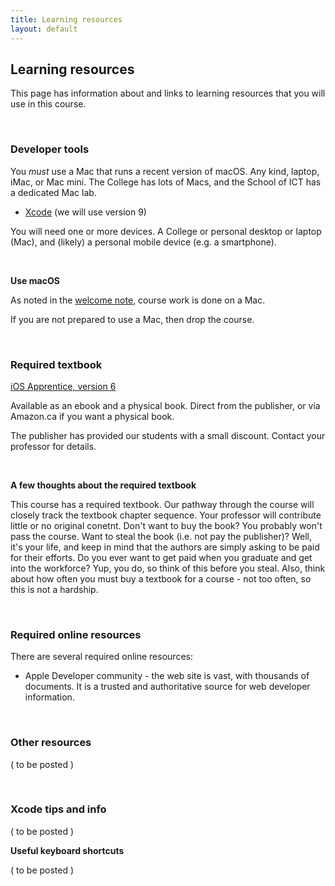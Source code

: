 ```yaml
---
title: Learning resources
layout: default
---
```


## Learning resources

This page has information about and links to learning resources that you will use in this course.

<br>

### Developer tools

You *must* use a Mac that runs a recent version of macOS. Any kind, laptop, iMac, or Mac mini. The College has lots of Macs, and the School of ICT has a dedicated Mac lab. 

* [Xcode](https://developer.apple.com/xcode/) (we will use version 9) 

You will need one or more devices. A College or personal desktop or laptop (Mac), and (likely) a personal mobile device (e.g. a smartphone). 

<br>

**Use macOS**

As noted in the [welcome note](welcome), course work is done on a Mac.

If you are not prepared to use a Mac, then drop the course.

<br>

### Required textbook

[iOS Apprentice, version 6](https://store.raywenderlich.com/products/ios-apprentice) 

Available as an ebook and a physical book. Direct from the publisher, or via Amazon.ca if you want a physical book. 

The publisher has provided our students with a small discount. Contact your professor for details. 

<br>

**A few thoughts about the required textbook**  

This course has a required textbook. Our pathway through the course will closely track the textbook chapter sequence. Your professor will contribute little or no original conetnt. Don't want to buy the book? You probably won't pass the course. Want to steal the book (i.e. not pay the publisher)? Well, it's your life, and keep in mind that the authors are simply asking to be paid for their efforts. Do you ever want to get paid when you graduate and get into the workforce? Yup, you do, so think of this before you steal. Also, think about how often you must buy a textbook for a course - not too often, so this is not a hardship. 

<br>

### Required online resources

There are several required online resources:

* Apple Developer community - the web site is vast, with thousands of documents. It is a trusted and authoritative source for web developer information. 

<br>

### Other resources

( to be posted )

<br>

### Xcode tips and info

( to be posted ) 

**Useful keyboard shortcuts**

( to be posted )

<br>
